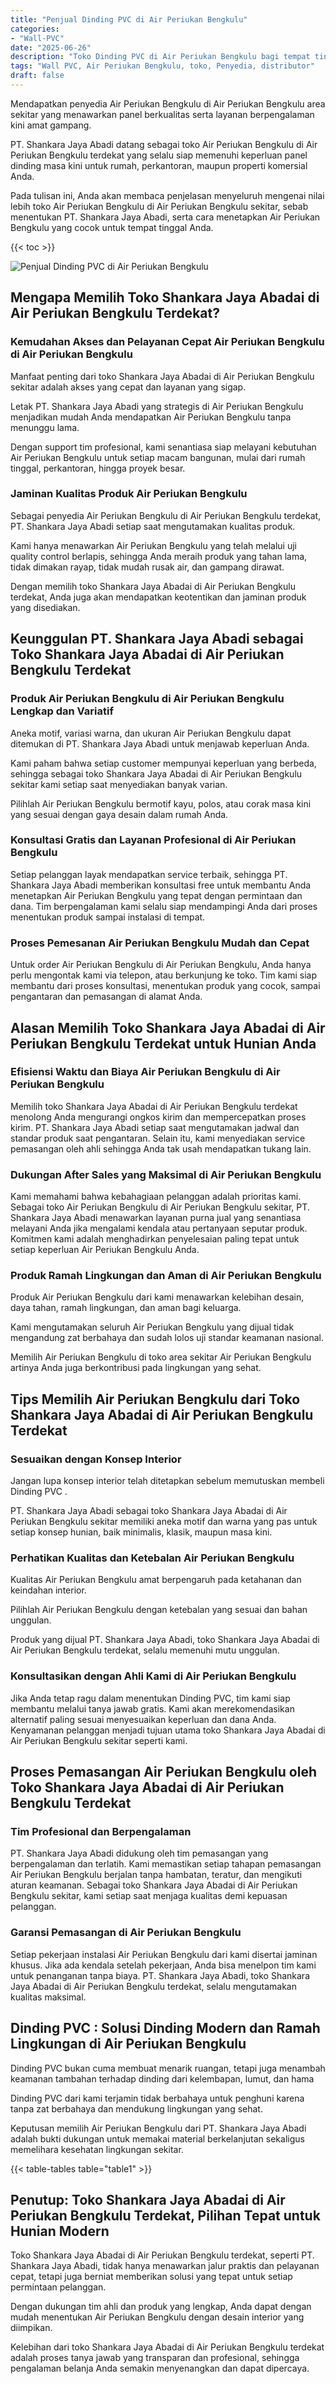 ```yaml
---
title: "Penjual Dinding PVC di Air Periukan Bengkulu"
categories: 
- "Wall-PVC"
date: "2025-06-26"
description: "Toko Dinding PVC di Air Periukan Bengkulu bagi tempat tinggal, kantor, serta ritel. Panel berkualitas, variasi motif, variasi warna elegan, dengan layanan instalasi oleh teknisi profesional serta kepastian resmi!|Layanan penjualan Dinding PVC di Air Periukan Bengkulu bagi keperluan rumah, perkantoran, atau toko, beserta produk unggulan dan instalasi oleh teknisi berpengalaman dan garansi resmi.|Pilihan Dinding PVC di Air Periukan Bengkulu yang andal untuk hunian, kantor, serta toko, bersama produk berkualitas dan pemasangan oleh teknisi berpengalaman serta jaminan resmi.|Distribusi Dinding PVC di Air Periukan Bengkulu bagi tempat tinggal, perkantoran, serta ritel, dengan material unggulan dan penempatan dikerjakan oleh tenaga ahli profesional, disertai beserta jaminan resmi.}"
tags: "Wall PVC, Air Periukan Bengkulu, toko, Penyedia, distributor"
draft: false
---
```


Mendapatkan penyedia Air Periukan Bengkulu di Air Periukan Bengkulu area sekitar yang menawarkan panel berkualitas serta layanan berpengalaman kini amat gampang.

PT. Shankara Jaya Abadi datang sebagai toko Air Periukan Bengkulu di Air Periukan Bengkulu terdekat yang selalu siap memenuhi keperluan panel dinding masa kini untuk rumah, perkantoran, maupun properti komersial Anda.

Pada tulisan ini, Anda akan membaca penjelasan menyeluruh mengenai nilai lebih toko Air Periukan Bengkulu di Air Periukan Bengkulu sekitar, sebab menentukan PT. Shankara Jaya Abadi, serta cara menetapkan Air Periukan Bengkulu yang cocok untuk tempat tinggal Anda.

{{< toc >}}

![Penjual Dinding PVC di Air Periukan Bengkulu](/images/Wall-PVC/Penjual-Dinding-PVC-di-Air-Periukan-Bengkulu.png)


## Mengapa Memilih Toko Shankara Jaya Abadai di Air Periukan Bengkulu Terdekat?

### Kemudahan Akses dan Pelayanan Cepat Air Periukan Bengkulu di Air Periukan Bengkulu

Manfaat penting dari toko Shankara Jaya Abadai di Air Periukan Bengkulu sekitar adalah akses yang cepat dan layanan yang sigap.

Letak PT. Shankara Jaya Abadi yang strategis di Air Periukan Bengkulu menjadikan mudah Anda mendapatkan Air Periukan Bengkulu tanpa menunggu lama.

Dengan support tim profesional, kami senantiasa siap melayani kebutuhan Air Periukan Bengkulu untuk setiap macam bangunan, mulai dari rumah tinggal, perkantoran, hingga proyek besar.

### Jaminan Kualitas Produk Air Periukan Bengkulu

Sebagai penyedia Air Periukan Bengkulu di Air Periukan Bengkulu terdekat, PT. Shankara Jaya Abadi setiap saat mengutamakan kualitas produk.

Kami hanya menawarkan Air Periukan Bengkulu yang telah melalui uji quality control berlapis, sehingga Anda meraih produk yang tahan lama, tidak dimakan rayap, tidak mudah rusak air, dan gampang dirawat.

Dengan memilih toko Shankara Jaya Abadai di Air Periukan Bengkulu terdekat, Anda juga akan mendapatkan keotentikan dan jaminan produk yang disediakan.

## Keunggulan PT. Shankara Jaya Abadi sebagai Toko Shankara Jaya Abadai di Air Periukan Bengkulu Terdekat

### Produk Air Periukan Bengkulu di Air Periukan Bengkulu Lengkap dan Variatif

Aneka motif, variasi warna, dan ukuran Air Periukan Bengkulu dapat ditemukan di PT. Shankara Jaya Abadi untuk menjawab keperluan Anda.

Kami paham bahwa setiap customer mempunyai keperluan yang berbeda, sehingga sebagai toko Shankara Jaya Abadai di Air Periukan Bengkulu sekitar kami setiap saat menyediakan banyak varian.

Pilihlah Air Periukan Bengkulu bermotif kayu, polos, atau corak masa kini yang sesuai dengan gaya desain dalam rumah Anda.

### Konsultasi Gratis dan Layanan Profesional di Air Periukan Bengkulu

Setiap pelanggan layak mendapatkan service terbaik, sehingga PT. Shankara Jaya Abadi memberikan konsultasi free untuk membantu Anda menetapkan Air Periukan Bengkulu yang tepat dengan permintaan dan dana. Tim berpengalaman kami selalu siap mendampingi Anda dari proses menentukan produk sampai instalasi di tempat.

### Proses Pemesanan Air Periukan Bengkulu Mudah dan Cepat

Untuk order Air Periukan Bengkulu di Air Periukan Bengkulu, Anda hanya perlu mengontak kami via telepon, atau berkunjung ke toko. Tim kami siap membantu dari proses konsultasi, menentukan produk yang cocok, sampai pengantaran dan pemasangan di alamat Anda.

## Alasan Memilih Toko Shankara Jaya Abadai di Air Periukan Bengkulu Terdekat untuk Hunian Anda

### Efisiensi Waktu dan Biaya Air Periukan Bengkulu di Air Periukan Bengkulu

Memilih toko Shankara Jaya Abadai di Air Periukan Bengkulu terdekat menolong Anda mengurangi ongkos kirim dan mempercepatkan proses kirim. PT. Shankara Jaya Abadi setiap saat mengutamakan jadwal dan standar produk saat pengantaran. Selain itu, kami menyediakan service pemasangan oleh ahli sehingga Anda tak usah mendapatkan tukang lain.

### Dukungan After Sales yang Maksimal di Air Periukan Bengkulu

Kami memahami bahwa kebahagiaan pelanggan adalah prioritas kami. Sebagai toko Air Periukan Bengkulu di Air Periukan Bengkulu sekitar, PT. Shankara Jaya Abadi menawarkan layanan purna jual yang senantiasa melayani Anda jika mengalami kendala atau pertanyaan seputar produk. Komitmen kami adalah menghadirkan penyelesaian paling tepat untuk setiap keperluan Air Periukan Bengkulu Anda.

### Produk Ramah Lingkungan dan Aman di Air Periukan Bengkulu

Produk Air Periukan Bengkulu dari kami menawarkan kelebihan desain, daya tahan, ramah lingkungan, dan aman bagi keluarga.

Kami mengutamakan seluruh Air Periukan Bengkulu yang dijual tidak mengandung zat berbahaya dan sudah lolos uji standar keamanan nasional.

Memilih Air Periukan Bengkulu di toko area sekitar Air Periukan Bengkulu artinya Anda juga berkontribusi pada lingkungan yang sehat.

## Tips Memilih Air Periukan Bengkulu dari Toko Shankara Jaya Abadai di Air Periukan Bengkulu Terdekat

### Sesuaikan dengan Konsep Interior 

Jangan lupa konsep interior telah ditetapkan sebelum memutuskan membeli  Dinding PVC .

PT. Shankara Jaya Abadi sebagai toko Shankara Jaya Abadai di Air Periukan Bengkulu sekitar memiliki aneka motif dan warna yang pas untuk setiap konsep hunian, baik minimalis, klasik, maupun masa kini.

### Perhatikan Kualitas dan Ketebalan Air Periukan Bengkulu

Kualitas Air Periukan Bengkulu amat berpengaruh pada ketahanan dan keindahan interior.

Pilihlah Air Periukan Bengkulu dengan ketebalan yang sesuai dan bahan unggulan.

Produk yang dijual PT. Shankara Jaya Abadi, toko Shankara Jaya Abadai di Air Periukan Bengkulu terdekat, selalu memenuhi mutu unggulan.

### Konsultasikan dengan Ahli Kami di Air Periukan Bengkulu

Jika Anda tetap ragu dalam menentukan Dinding PVC, tim kami siap membantu melalui tanya jawab gratis. Kami akan merekomendasikan alternatif paling sesuai menyesuaikan keperluan dan dana Anda. Kenyamanan pelanggan menjadi tujuan utama toko Shankara Jaya Abadai di Air Periukan Bengkulu sekitar seperti kami.

## Proses Pemasangan Air Periukan Bengkulu oleh Toko Shankara Jaya Abadai di Air Periukan Bengkulu Terdekat

### Tim Profesional dan Berpengalaman

PT. Shankara Jaya Abadi didukung oleh tim pemasangan yang berpengalaman dan terlatih. Kami memastikan setiap tahapan pemasangan Air Periukan Bengkulu berjalan tanpa hambatan, teratur, dan mengikuti aturan keamanan. Sebagai toko Shankara Jaya Abadai di Air Periukan Bengkulu sekitar, kami setiap saat menjaga kualitas demi kepuasan pelanggan.

### Garansi Pemasangan di Air Periukan Bengkulu

Setiap pekerjaan instalasi Air Periukan Bengkulu dari kami disertai jaminan khusus. Jika ada kendala setelah pekerjaan, Anda bisa menelpon tim kami untuk penanganan tanpa biaya. PT. Shankara Jaya Abadi, toko Shankara Jaya Abadai di Air Periukan Bengkulu terdekat, selalu mengutamakan kualitas maksimal.

##  Dinding PVC : Solusi Dinding Modern dan Ramah Lingkungan di Air Periukan Bengkulu

 Dinding PVC  bukan cuma membuat menarik ruangan, tetapi juga menambah keamanan tambahan terhadap dinding dari kelembapan, lumut, dan hama

 Dinding PVC  dari kami terjamin tidak berbahaya untuk penghuni karena tanpa zat berbahaya dan mendukung lingkungan yang sehat.

Keputusan memilih Air Periukan Bengkulu dari PT. Shankara Jaya Abadi adalah bukti dukungan untuk memakai material berkelanjutan sekaligus memelihara kesehatan lingkungan sekitar.

{{< table-tables table="table1" >}}

## Penutup: Toko Shankara Jaya Abadai di Air Periukan Bengkulu Terdekat, Pilihan Tepat untuk Hunian Modern

Toko Shankara Jaya Abadai di Air Periukan Bengkulu terdekat, seperti PT. Shankara Jaya Abadi, tidak hanya menawarkan jalur praktis dan pelayanan cepat, tetapi juga berniat memberikan solusi yang tepat untuk setiap permintaan pelanggan.

Dengan dukungan tim ahli dan produk yang lengkap, Anda dapat dengan mudah menentukan Air Periukan Bengkulu dengan desain interior yang diimpikan.

Kelebihan dari toko Shankara Jaya Abadai di Air Periukan Bengkulu terdekat adalah proses tanya jawab yang transparan dan profesional, sehingga pengalaman belanja Anda semakin menyenangkan dan dapat dipercaya.